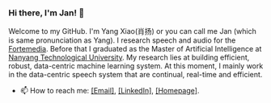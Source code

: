 ### Hi there, I'm Jan! 👋

<!--
**swagshaw/swagshaw** is a ✨ _special_ ✨ repository because its `README.md` (this file) appears on your GitHub profile.

Here are some ideas to get you started:

- 🔭 I’m currently working on ...
- 🌱 I’m currently learning ...
- 👯 I’m looking to collaborate on ...
- 🤔 I’m looking for help with ...
- 💬 Ask me about ...
- 📫 How to reach me: ...
- 😄 Pronouns: ...
- ⚡ Fun fact: ... 
-->
<!--
[![Shaw's GitHub stats](https://github-readme-stats.vercel.app/api?username=swagshaw&count_private=true&theme=tokyonight)](https://github.com/anuraghazra/github-readme-stats)  
-->
Welcome to my GitHub. I'm Yang Xiao(肖扬) or you can call me Jan (which is same pronunciation as Yang). I research speech and audio for the [Fortemedia](https://www.fortemedia.com/). Before that I graduated as the Master of Artificial Intelligence at [Nanyang Technological University](https://www.ntu.edu.sg/). My research lies at building efficient, robust, data-centric machine learning system. At this moment, I mainly work in the data-centric speech system that are continual, real-time and efficient.
-  📫 How to reach me: [[Email]](swagshaw1998@gmail.com), [[LinkedIn]](https://www.linkedin.com/in/yang-xiao-swag/), [[Homepage]](https://swagshaw.github.io/).

